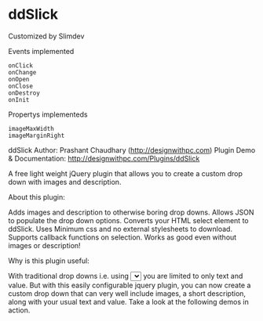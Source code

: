 # ddSlick

Customized by Slimdev

Events implemented

```
onClick
onChange
onOpen
onClose
onDestroy
onInit
```

Propertys implementeds

```
imageMaxWidth
imageMarginRight
```


ddSlick
Author: Prashant Chaudhary (http://designwithpc.com)
Plugin Demo & Documentation: http://designwithpc.com/Plugins/ddSlick

A free light weight jQuery plugin that allows you to create a custom drop down with images and description.

About this plugin:

Adds images and description to otherwise boring drop downs.
Allows JSON to populate the drop down options.
Converts your HTML select element to ddSlick.
Uses Minimum css and no external stylesheets to download.
Supports callback functions on selection.
Works as good even without images or description!

Why is this plugin useful:

With traditional drop downs i.e. using <select> <option> </option> </select> you are limited to only text and value. But with this easily configurable jquery plugin, you can now create a custom drop down that can very well include images, a short description, along with your usual text and value. Take a look at the following demos in action.